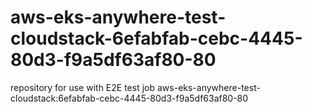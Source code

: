 # aws-eks-anywhere-test-cloudstack-6efabfab-cebc-4445-80d3-f9a5df63af80-80
repository for use with E2E test job aws-eks-anywhere-test-cloudstack:6efabfab-cebc-4445-80d3-f9a5df63af80-80
